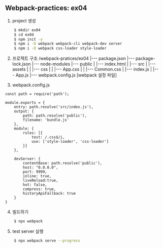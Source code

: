 ## Webpack-practices: ex04
1. project 생성
``` bash
    $ mkdir ex04
    $ cd ex04
    $ npm init -y
    $ npm i -D webpack webpack-cli webpack-dev server
    $ npm i -D webpack css-loader style-loader
```

2. 프로젝트 구조
/webpack-pratices/ex04
    |--- package.json
    |--- package-lock.json
    |--- node-modules
    |--- public
    |       |--- index.html
    | 
    |--- src
    |       |--- assets
    |       |       |--- css
    |       |             |--- App.css
    |       |             |--- Common.css
    |       |--- index.js
    |       |--- App.js
    |--- webpack.config.js [webpack 설정 파일]

3. webpack.config.js
```
const path = require('path');

module.exports = {
    entry: path.resolve('src/index.js'),
    output: {
        path: path.resolve('public'),
        filename: 'bundle.js'
    },
    module: {
        rules: [{
            test: /.css$/i,
            use: ['style-loader', 'css-loader']
        }]
    },

    devServer: {
        contentBase: path.resolve('public'),
        host: "0.0.0.0",
        port: 9999,
        inline: true,
        liveReload:true,
        hot: false,
        compress: true,
        historyApiFallback: true
    }
}
```

4. 빌드하기
``` bash
    $ npx webpack
```

5. test server 실행
``` bash
    $ npx webpack serve --progress
```